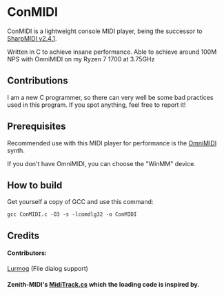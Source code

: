 # ConMIDI

ConMIDI is a lightweight console MIDI player, being the successor to [SharpMIDI v2.4.1](https://github.com/EmK530/SharpMIDI/releases/tag/v2.4.1).

Written in C to achieve insane performance. Able to achieve around 100M NPS with OmniMIDI on my Ryzen 7 1700 at 3.75GHz

## Contributions

I am a new C programmer, so there can very well be some bad practices used in this program. If you spot anything, feel free to report it!

## Prerequisites

Recommended use with this MIDI player for performance is the [OmniMIDI](https://github.com/KeppySoftware/OmniMIDI/releases) synth.

If you don't have OmniMIDI, you can choose the "WinMM" device.

## How to build

Get yourself a copy of GCC and use this command:

```
gcc ConMIDI.c -O3 -s -lcomdlg32 -o ConMIDI
```

## Credits

#### Contributors:

[Lurmog](https://github.com/Lurmog) (File dialog support)

#### Zenith-MIDI's [MidiTrack.cs](https://github.com/arduano/Zenith-MIDI/blob/master/BMEngine/MidiTrack.cs) which the loading code is inspired by.
